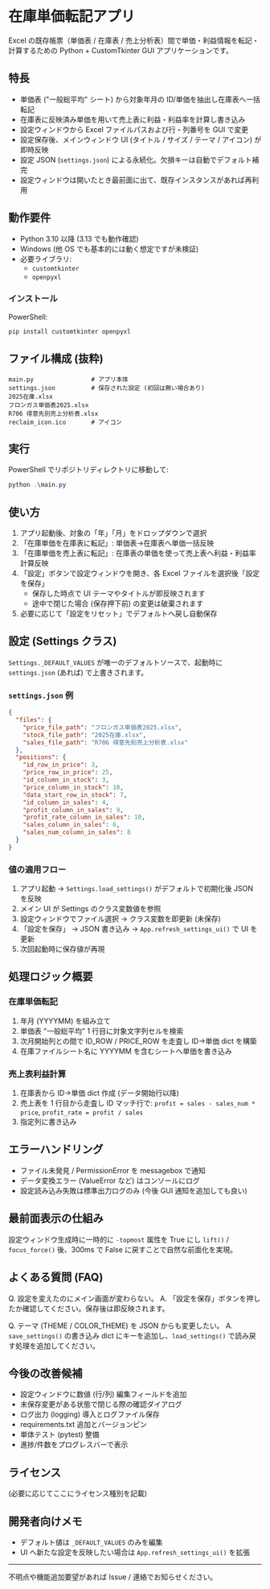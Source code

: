 # 在庫単価転記アプリ

Excel の既存帳票（単価表 / 在庫表 / 売上分析表）間で単価・利益情報を転記・計算するための Python + CustomTkinter GUI アプリケーションです。

## 特長
- 単価表 ("一般総平均" シート) から対象年月の ID/単価を抽出し在庫表へ一括転記
- 在庫表に反映済み単価を用いて売上表に利益・利益率を計算し書き込み
- 設定ウィンドウから Excel ファイルパスおよび行・列番号を GUI で変更
- 設定保存後、メインウィンドウ UI (タイトル / サイズ / テーマ / アイコン) が即時反映
- 設定 JSON (`settings.json`) による永続化。欠損キーは自動でデフォルト補完
- 設定ウィンドウは開いたとき最前面に出て、既存インスタンスがあれば再利用

## 動作要件
- Python 3.10 以降 (3.13 でも動作確認)
- Windows (他 OS でも基本的には動く想定ですが未検証)
- 必要ライブラリ:
  - `customtkinter`
  - `openpyxl`

### インストール
PowerShell:
```powershell
pip install customtkinter openpyxl
```

## ファイル構成 (抜粋)
```
main.py                # アプリ本体
settings.json          # 保存された設定 (初回は無い場合あり)
2025在庫.xlsx
フロンガス単価表2025.xlsx
R706 得意先別売上分析表.xlsx
reclaim_icon.ico       # アイコン
```

## 実行
PowerShell でリポジトリディレクトリに移動して:
```powershell
python .\main.py
```

## 使い方
1. アプリ起動後、対象の「年」「月」をドロップダウンで選択
2. 「在庫単価を在庫表に転記」: 単価表→在庫表へ単価一括反映
3. 「在庫単価を売上表に転記」: 在庫表の単価を使って売上表へ利益・利益率計算反映
4. 「設定」ボタンで設定ウィンドウを開き、各 Excel ファイルを選択後「設定を保存」
   - 保存した時点で UI テーマやタイトルが即反映されます
   - 途中で閉じた場合 (保存押下前) の変更は破棄されます
5. 必要に応じて「設定をリセット」でデフォルトへ戻し自動保存

## 設定 (Settings クラス)
`Settings._DEFAULT_VALUES` が唯一のデフォルトソースで、起動時に `settings.json` (あれば) で上書きされます。

### `settings.json` 例
```json
{
  "files": {
    "price_file_path": "フロンガス単価表2025.xlsx",
    "stock_file_path": "2025在庫.xlsx",
    "sales_file_path": "R706 得意先別売上分析表.xlsx"
  },
  "positions": {
    "id_row_in_price": 3,
    "price_row_in_price": 25,
    "id_column_in_stock": 3,
    "price_column_in_stock": 10,
    "data_start_row_in_stock": 7,
    "id_column_in_sales": 4,
    "profit_column_in_sales": 9,
    "profit_rate_column_in_sales": 10,
    "sales_column_in_sales": 6,
    "sales_num_column_in_sales": 8
  }
}
```

### 値の適用フロー
1. アプリ起動 -> `Settings.load_settings()` がデフォルトで初期化後 JSON を反映
2. メイン UI が Settings のクラス変数値を参照
3. 設定ウィンドウでファイル選択 -> クラス変数を即更新 (未保存)
4. 「設定を保存」 -> JSON 書き込み -> `App.refresh_settings_ui()` で UI を更新
5. 次回起動時に保存値が再現

## 処理ロジック概要
### 在庫単価転記
1. 年月 (YYYYMM) を組み立て
2. 単価表 "一般総平均" 1 行目に対象文字列セルを検索
3. 次月開始列との間で ID_ROW / PRICE_ROW を走査し ID→単価 dict を構築
4. 在庫ファイルシート名に YYYYMM を含むシートへ単価を書き込み

### 売上表利益計算
1. 在庫表から ID→単価 dict 作成 (データ開始行以降)
2. 売上表を 1 行目から走査し ID マッチ行で: `profit = sales - sales_num * price`, `profit_rate = profit / sales`
3. 指定列に書き込み

## エラーハンドリング
- ファイル未発見 / PermissionError を messagebox で通知
- データ変換エラー (ValueError など) はコンソールにログ
- 設定読み込み失敗は標準出力ログのみ (今後 GUI 通知を追加しても良い)

## 最前面表示の仕組み
設定ウィンドウ生成時に一時的に `-topmost` 属性を True にし `lift()` / `focus_force()` 後、300ms で False に戻すことで自然な前面化を実現。

## よくある質問 (FAQ)
Q. 設定を変えたのにメイン画面が変わらない。
A. 「設定を保存」ボタンを押したか確認してください。保存後は即反映されます。

Q. テーマ (THEME / COLOR_THEME) を JSON からも変更したい。
A. `save_settings()` の書き込み dict にキーを追加し、`load_settings()` で読み戻す処理を追加してください。

## 今後の改善候補
- 設定ウィンドウに数値 (行/列) 編集フィールドを追加
- 未保存変更がある状態で閉じる際の確認ダイアログ
- ログ出力 (logging) 導入とログファイル保存
- requirements.txt 追加とバージョンピン
- 単体テスト (pytest) 整備
- 進捗/件数をプログレスバーで表示

## ライセンス
(必要に応じてここにライセンス種別を記載)

## 開発者向けメモ
- デフォルト値は `_DEFAULT_VALUES` のみを編集
- UI へ新たな設定を反映したい場合は `App.refresh_settings_ui()` を拡張

---
不明点や機能追加要望があれば Issue / 連絡でお知らせください。
